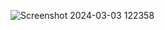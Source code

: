 ![Screenshot 2024-03-03 122358](https://github.com/sarvanipotnuru/Netflix-clone/assets/143246224/8d11babc-0ed4-4f96-863b-bc3515e3116a)

